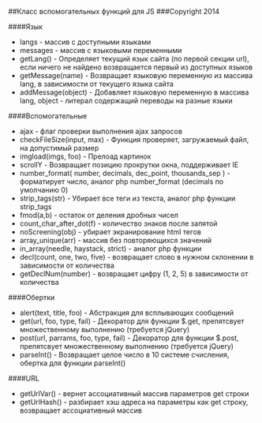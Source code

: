##Класс вспомогательных функций для JS
###Copyright 2014

####Язык
* langs - массив с доступными языками
* messages - массив с языковыми переменными
* getLang() - Определяет текущий язык сайта (по первой секции url), если ничего не найдено возвращается первый из доступных языков
* getMessage(name) - Возвращает языковую переменную из массива lang, в зависимости от текущего языка сайта
* addMessage(object) - Добавляет языковую переменную в массива lang, object - литерал содержащий переводы на разные языки

####Вспомогательные
* ajax - флаг проверки выполнения ajax запросов
* checkFileSize(input, max) - Функция проверяет, загружаемый файл, на допустимый размер
* imgload(imgs, foo) - Прелоад картинок
* scrollY - Возвращает позицию прокрутки окна, поддерживает IE
* number_format( number, decimals, dec_point, thousands_sep ) - форматирует число, аналог php number_format (decimals по умолчанию 0)
* strip_tags(str) - Убирает все теги из текста, аналог php функции strip_tags
* fmod(a,b) - остаток от деления дробных чисел
* count_char_after_dot(f) - количество знаков после запятой
* noScreening(obj) - убирает экранирование html тегов
* array_unique(arr) - массив без повторяющихся значений
* in_array(needle, haystack, strict) - аналог php функции
* decl(count, one, two, five) - возвращает слово в нужном склонении в зависимости от количества
* getDeclNum(number) - возвращает цифру (1, 2, 5) в зависимости от количества

####Обертки
* alert(text, title, foo) - Абстракция для всплывающих сообщений
* get(url, foo, type, fail) - Декоратор для функции $.get, препятсвует множественному выполнению (требуется jQuery)
* post(url, parrams, foo, type, fail) - Декоратор для функции $.post, препятсвует множественному выполнению (требуется jQuery)
* parseInt() - Возвращает целое число в 10 системе счисления, обертка для функции parseInt()

####URL
* getUrlVar() - вернет ассоциативный массив параметров get строки
* getUrlHash() - разбирает хэш адреса на параметры как get строку, возвращает ассоциативный массив
